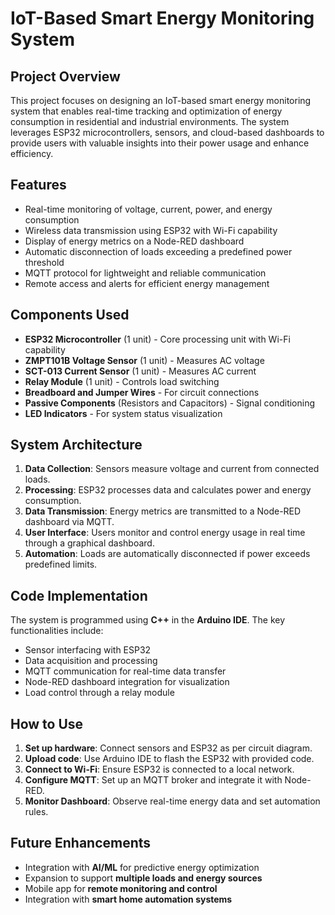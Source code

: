 # IoT-Based Smart Energy Monitoring System

## Project Overview
This project focuses on designing an IoT-based smart energy monitoring system that enables real-time tracking and optimization of energy consumption in residential and industrial environments. The system leverages ESP32 microcontrollers, sensors, and cloud-based dashboards to provide users with valuable insights into their power usage and enhance efficiency.

## Features
- Real-time monitoring of voltage, current, power, and energy consumption
- Wireless data transmission using ESP32 with Wi-Fi capability
- Display of energy metrics on a Node-RED dashboard
- Automatic disconnection of loads exceeding a predefined power threshold
- MQTT protocol for lightweight and reliable communication
- Remote access and alerts for efficient energy management

## Components Used
- **ESP32 Microcontroller** (1 unit) - Core processing unit with Wi-Fi capability
- **ZMPT101B Voltage Sensor** (1 unit) - Measures AC voltage
- **SCT-013 Current Sensor** (1 unit) - Measures AC current
- **Relay Module** (1 unit) - Controls load switching
- **Breadboard and Jumper Wires** - For circuit connections
- **Passive Components** (Resistors and Capacitors) - Signal conditioning
- **LED Indicators** - For system status visualization

## System Architecture
1. **Data Collection**: Sensors measure voltage and current from connected loads.
2. **Processing**: ESP32 processes data and calculates power and energy consumption.
3. **Data Transmission**: Energy metrics are transmitted to a Node-RED dashboard via MQTT.
4. **User Interface**: Users monitor and control energy usage in real time through a graphical dashboard.
5. **Automation**: Loads are automatically disconnected if power exceeds predefined limits.

## Code Implementation
The system is programmed using **C++** in the **Arduino IDE**. The key functionalities include:

- Sensor interfacing with ESP32
- Data acquisition and processing
- MQTT communication for real-time data transfer
- Node-RED dashboard integration for visualization
- Load control through a relay module

## How to Use
1. **Set up hardware**: Connect sensors and ESP32 as per circuit diagram.
2. **Upload code**: Use Arduino IDE to flash the ESP32 with provided code.
3. **Connect to Wi-Fi**: Ensure ESP32 is connected to a local network.
4. **Configure MQTT**: Set up an MQTT broker and integrate it with Node-RED.
5. **Monitor Dashboard**: Observe real-time energy data and set automation rules.

## Future Enhancements
- Integration with **AI/ML** for predictive energy optimization
- Expansion to support **multiple loads and energy sources**
- Mobile app for **remote monitoring and control**
- Integration with **smart home automation systems**
